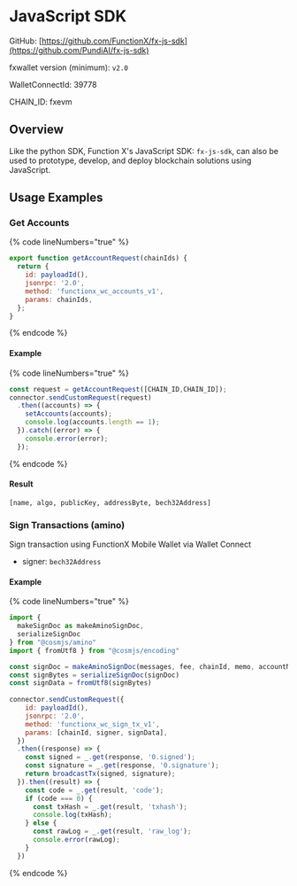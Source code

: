 # JavaScript SDK

GitHub: [https://github.com/FunctionX/fx-js-sdk](https://github.com/PundiAI/fx-js-sdk)

fxwallet version (minimum): `v2.0`

WalletConnectId: 39778

CHAIN\_ID: fxevm

## Overview

Like the python SDK, Function X's JavaScript SDK: `fx-js-sdk`, can also be used to prototype, develop, and deploy blockchain solutions using JavaScript.

## Usage Examples

### Get Accounts

{% code lineNumbers="true" %}
```javascript
export function getAccountRequest(chainIds) {
  return {
    id: payloadId(),
    jsonrpc: '2.0',
    method: 'functionx_wc_accounts_v1',
    params: chainIds,
  };
}
```
{% endcode %}

#### Example

{% code lineNumbers="true" %}
```javascript
const request = getAccountRequest([CHAIN_ID,CHAIN_ID]);
connector.sendCustomRequest(request)
  .then((accounts) => {
    setAccounts(accounts);
    console.log(accounts.length == 1);
  }).catch((error) => {
    console.error(error);
  });
```
{% endcode %}

#### Result

`[name, algo, publicKey, addressByte, bech32Address]`

### Sign Transactions (amino)

Sign transaction using FunctionX Mobile Wallet via Wallet Connect

* signer: `bech32Address`

#### Example

{% code lineNumbers="true" %}
```javascript
import {
  makeSignDoc as makeAminoSignDoc,
  serializeSignDoc
} from "@cosmjs/amino"
import { fromUtf8 } from "@cosmjs/encoding"

const signDoc = makeAminoSignDoc(messages, fee, chainId, memo, accountNumber, sequence)
const signBytes = serializeSignDoc(signDoc)
const signData = fromUtf8(signBytes)
     
connector.sendCustomRequest({
    id: payloadId(),
    jsonrpc: '2.0',
    method: 'functionx_wc_sign_tx_v1',
    params: [chainId, signer, signData],
  })
  .then((response) => {
    const signed = _.get(response, '0.signed');
    const signature = _.get(response, '0.signature');
    return broadcastTx(signed, signature);
  }).then((result) => {
    const code = _.get(result, 'code');
    if (code === 0) {
      const txHash = _.get(result, 'txhash');
      console.log(txHash);
    } else {
      const rawLog = _.get(result, 'raw_log');
      console.error(rawLog);
    }
  })
```
{% endcode %}
